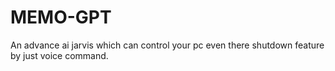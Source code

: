 # MEMO-GPT
An advance ai jarvis which can control your pc even there shutdown feature by just voice command.
